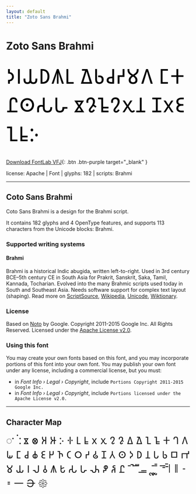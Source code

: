 ```yaml
---
layout: default
title: "Zoto Sans Brahmi"
---
```


# Zoto Sans Brahmi

<div contenteditable="true" style="font-family: Zoto Sans Brahmi; font-size: 4em; color:black; margin: 0.5em 0 0.5em 0; line-height: 1.4em;">
𑀤𑀭𑀬𑀥𑀰𑀉 𑀐𑀨𑀘𑀟𑀫𑀕 𑀗𑀓𑀷𑀣𑀲𑀳 𑀃𑀎𑀒𑀍𑀌𑀦 𑀡𑀋𑀚𑀑𑀊𑀇
</div>

[Download FontLab VFJ](https://downgit.github.io/#/home?url=https://github.com/fontlabcom/getgo-fonts/blob/main/getgo-fonts/apache/zotosans/zotosans-brahmi.ttf){: .btn .btn-purple target="_blank" }

license: Apache \| Font \| glyphs: 182 \| scripts: Brahmi

---


## Coto Sans Brahmi

Coto Sans Brahmi is a design for the Brahmi script.

It contains 182 glyphs and 4 OpenType features, and supports 113 characters from the Unicode blocks: Brahmi.


### Supported writing systems


#### Brahmi

Brahmi is a historical Indic abugida, written left-to-right. Used in 3rd century BCE–5th century CE in South Asia for Prakrit, Sanskrit, Saka, Tamil, Kannada, Tocharian. Evolved into the many Brahmic scripts used today in South and Southeast Asia. Needs software support for complex text layout (shaping). Read more on [ScriptSource](https://scriptsource.org/scr/Brah), [Wikipedia](https://en.wikipedia.org/wiki/ISO_15924:Brah), [Unicode](https://www.unicode.org/versions/Unicode13.0.0/ch14.pdf#G39063), [Wiktionary](https://en.wiktionary.org/wiki/Category:Brahmi_script).


### License

Based on [Noto](https://github.com/notofonts) by Google. Copyright 2011-2015 Google Inc. All Rights Reserved. Licensed under the [Apache License v2.0](https://www.apache.org/licenses/LICENSE-2.0.txt).

### Using this font

You may create your own fonts based on this font, and you may incorporate portions of this font into your own font. You may publish your own font under any license, including a commercial license, but you must:

- in _Font Info › Legal › Copyright_, include `Portions Copyright 2011-2015 Google Inc.`
- in _Font Info › Legal › Copyright_, include `Portions licensed under the Apache License v2.0.`


---

## Character Map

<div style="font-family: Zoto Sans Brahmi; font-size: 2em;">
𑀀 𑀁 𑀂 𑀃 𑀄 𑀅 𑀆 𑀇 𑀈 𑀉 𑀊 𑀋 𑀌 𑀍 𑀎 𑀏 𑀐 𑀑 𑀒 𑀓 𑀔 𑀕 𑀖 𑀗 𑀘 𑀙 𑀚 𑀛 𑀜 𑀝 𑀞 𑀟 𑀠 𑀡 𑀢 𑀣 𑀤 𑀥 𑀦 𑀧 𑀨 𑀩 𑀪 𑀫 𑀬 𑀭 𑀮 𑀯 𑀰 𑀱 𑀲 𑀳 𑀴 𑀵 𑀶 𑀷 𑀸 𑀹 𑀺 𑀻 𑀼 𑀽 𑀾 𑀿 𑁀 𑁁 𑁂 𑁃 𑁄 𑁅 𑁆 𑁇 𑁈 𑁉 𑁊 𑁋 𑁌 𑁍
</div>

